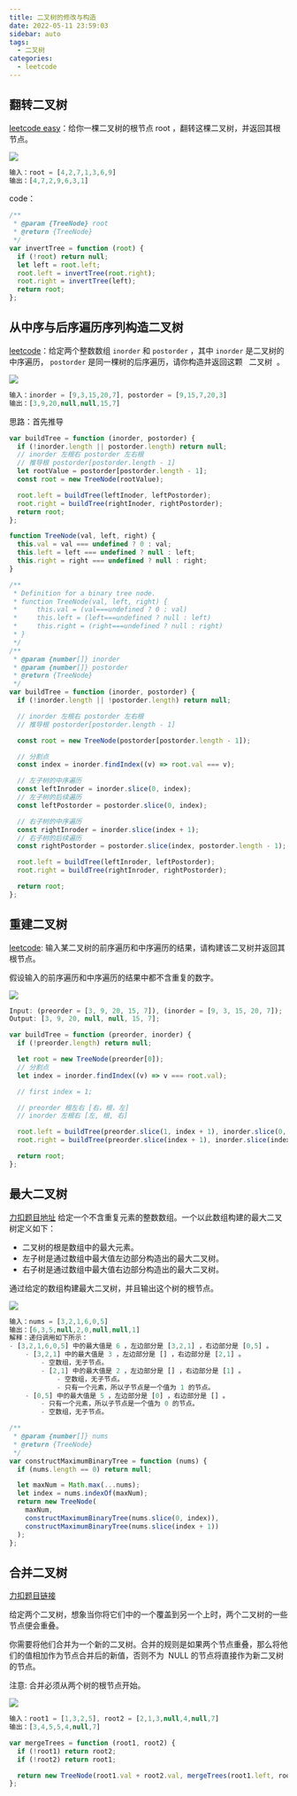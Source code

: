 ```yaml
---
title: 二叉树的修改与构造
date: 2022-05-11 23:59:03
sidebar: auto
tags:
  - 二叉树
categories:
  - leetcode
---
```


## 翻转二叉树

[leetcode easy](https://leetcode-cn.com/problems/invert-binary-tree/)：给你一棵二叉树的根节点 root ，翻转这棵二叉树，并返回其根节点。

![](https://assets.leetcode.com/uploads/2021/03/14/invert1-tree.jpg)

```js
输入：root = [4,2,7,1,3,6,9]
输出：[4,7,2,9,6,3,1]
```

code：

```js
/**
 * @param {TreeNode} root
 * @return {TreeNode}
 */
var invertTree = function (root) {
  if (!root) return null;
  let left = root.left;
  root.left = invertTree(root.right);
  root.right = invertTree(left);
  return root;
};
```

## 从中序与后序遍历序列构造二叉树

[leetcode](https://leetcode.cn/problems/construct-binary-tree-from-inorder-and-postorder-traversal)：给定两个整数数组 `inorder` 和 `postorder` ，其中 `inorder` 是二叉树的中序遍历， `postorder` 是同一棵树的后序遍历，请你构造并返回这颗   二叉树  。

![](https://assets.leetcode.com/uploads/2021/02/19/tree.jpg)

```js
输入：inorder = [9,3,15,20,7], postorder = [9,15,7,20,3]
输出：[3,9,20,null,null,15,7]
```

思路：首先推导

```js
var buildTree = function (inorder, postorder) {
  if (!inorder.length || postorder.length) return null;
  // inorder 左根右 postorder 左右根
  // 推导根 postorder[postorder.length - 1]
  let rootValue = postorder[postorder.length - 1];
  const root = new TreeNode(rootValue);

  root.left = buildTree(leftInoder, leftPostorder);
  root.right = buildTree(rightInoder, rightPostorder);
  return root;
};
```

```js
function TreeNode(val, left, right) {
  this.val = val === undefined ? 0 : val;
  this.left = left === undefined ? null : left;
  this.right = right === undefined ? null : right;
}

/**
 * Definition for a binary tree node.
 * function TreeNode(val, left, right) {
 *     this.val = (val===undefined ? 0 : val)
 *     this.left = (left===undefined ? null : left)
 *     this.right = (right===undefined ? null : right)
 * }
 */
/**
 * @param {number[]} inorder
 * @param {number[]} postorder
 * @return {TreeNode}
 */
var buildTree = function (inorder, postorder) {
  if (!inorder.length || !postorder.length) return null;

  // inorder 左根右 postorder 左右根
  // 推导根 postorder[postorder.length - 1]

  const root = new TreeNode(postorder[postorder.length - 1]);

  // 分割点
  const index = inorder.findIndex((v) => root.val === v);

  // 左子树的中序遍历
  const leftInroder = inorder.slice(0, index);
  // 左子树的后续遍历
  const leftPostorder = postorder.slice(0, index);

  // 右子树的中序遍历
  const rightInroder = inorder.slice(index + 1);
  // 右子树的后续遍历
  const rightPostorder = postorder.slice(index, postorder.length - 1);

  root.left = buildTree(leftInroder, leftPostorder);
  root.right = buildTree(rightInroder, rightPostorder);

  return root;
};
```

## 重建二叉树

[leetcode](https://leetcode.cn/problems/zhong-jian-er-cha-shu-lcof): 输入某二叉树的前序遍历和中序遍历的结果，请构建该二叉树并返回其根节点。

假设输入的前序遍历和中序遍历的结果中都不含重复的数字。

![](https://assets.leetcode.com/uploads/2021/02/19/tree.jpg)

```js
Input: (preorder = [3, 9, 20, 15, 7]), (inorder = [9, 3, 15, 20, 7]);
Output: [3, 9, 20, null, null, 15, 7];
```

```js
var buildTree = function (preorder, inorder) {
  if (!preorder.length) return null;

  let root = new TreeNode(preorder[0]);
  // 分割点
  let index = inorder.findIndex((v) => v === root.val);

  // first index = 1;

  // preorder 根左右 [右，根，左]
  // inorder 左根右 [左, 根, 右]

  root.left = buildTree(preorder.slice(1, index + 1), inorder.slice(0, index));
  root.right = buildTree(preorder.slice(index + 1), inorder.slice(index + 1));

  return root;
};
```

## 最大二叉树

[力扣题目地址](https://leetcode-cn.com/problems/maximum-binary-tree/) 给定一个不含重复元素的整数数组。一个以此数组构建的最大二叉树定义如下：

- 二叉树的根是数组中的最大元素。
- 左子树是通过数组中最大值左边部分构造出的最大二叉树。
- 右子树是通过数组中最大值右边部分构造出的最大二叉树。

通过给定的数组构建最大二叉树，并且输出这个树的根节点。

![](https://assets.leetcode.com/uploads/2020/12/24/tree1.jpg)

```js
输入：nums = [3,2,1,6,0,5]
输出：[6,3,5,null,2,0,null,null,1]
解释：递归调用如下所示：
- [3,2,1,6,0,5] 中的最大值是 6 ，左边部分是 [3,2,1] ，右边部分是 [0,5] 。
    - [3,2,1] 中的最大值是 3 ，左边部分是 [] ，右边部分是 [2,1] 。
        - 空数组，无子节点。
        - [2,1] 中的最大值是 2 ，左边部分是 [] ，右边部分是 [1] 。
            - 空数组，无子节点。
            - 只有一个元素，所以子节点是一个值为 1 的节点。
    - [0,5] 中的最大值是 5 ，左边部分是 [0] ，右边部分是 [] 。
        - 只有一个元素，所以子节点是一个值为 0 的节点。
        - 空数组，无子节点。
```

```js
/**
 * @param {number[]} nums
 * @return {TreeNode}
 */
var constructMaximumBinaryTree = function (nums) {
  if (nums.length == 0) return null;

  let maxNum = Math.max(...nums);
  let index = nums.indexOf(maxNum);
  return new TreeNode(
    maxNum,
    constructMaximumBinaryTree(nums.slice(0, index)),
    constructMaximumBinaryTree(nums.slice(index + 1))
  );
};
```

## 合并二叉树

[力扣题目链接](https://leetcode-cn.com/problems/merge-two-binary-trees/)

给定两个二叉树，想象当你将它们中的一个覆盖到另一个上时，两个二叉树的一些节点便会重叠。

你需要将他们合并为一个新的二叉树。合并的规则是如果两个节点重叠，那么将他们的值相加作为节点合并后的新值，否则不为  NULL 的节点将直接作为新二叉树的节点。

注意: 合并必须从两个树的根节点开始。

![](https://assets.leetcode.com/uploads/2021/02/05/merge.jpg)

```js
输入：root1 = [1,3,2,5], root2 = [2,1,3,null,4,null,7]
输出：[3,4,5,5,4,null,7]
```

```js
var mergeTrees = function (root1, root2) {
  if (!root1) return root2;
  if (!root2) return root1;

  return new TreeNode(root1.val + root2.val, mergeTrees(root1.left, root2.left), mergeTrees(root1.right, root2.right));
};
```
